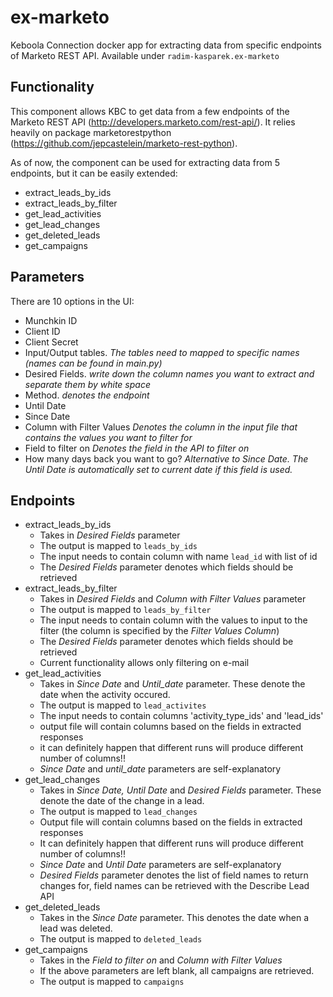 # ex-marketo

Keboola Connection docker app for extracting data from specific endpoints of Marketo REST API. Available under `radim-kasparek.ex-marketo`


## Functionality
This component allows KBC to get data from a few endpoints of the Marketo REST API (http://developers.marketo.com/rest-api/). 
It relies heavily on package marketorestpython (https://github.com/jepcastelein/marketo-rest-python).

As of now, the component can be used for extracting data from 5 endpoints, but it can be easily extended:
- extract_leads_by_ids
- extract_leads_by_filter
- get_lead_activities
- get_lead_changes
- get_deleted_leads
- get_campaigns

## Parameters
There are 10 options in the UI:
- Munchkin ID
- Client ID
- Client Secret
- Input/Output tables. *The tables need to mapped to specific names (names can be found in main.py)*
- Desired Fields. *write down the column names you want to extract and separate them by white space*
- Method. *denotes the endpoint*
- Until Date
- Since Date
- Column with Filter Values *Denotes the column in the input file that contains the values you want to filter for*
- Field to filter on *Denotes the field in the API to filter on*
- How many days back you want to go? *Alternative to Since Date. The Until Date is automatically set to current date if this field is used.*

## Endpoints
- extract_leads_by_ids
    * Takes in _Desired Fields_ parameter
    * The output is mapped to `leads_by_ids`
    * The input needs to contain column with name `lead_id` with list of id
    * The _Desired Fields_ parameter denotes which fields should be retrieved
- extract_leads_by_filter
    * Takes in _Desired Fields_ and _Column with Filter Values_ parameter
    * The output is mapped to `leads_by_filter`
    * The input needs to contain column with the values to input to the filter (the column is specified by the _Filter Values Column_)
    * The _Desired Fields_ parameter denotes which fields should be retrieved
    * Current functionality allows only filtering on e-mail
- get_lead_activities
    * Takes in _Since Date_ and _Until_date_ parameter. These denote the date when the activity occured.
    * The output is mapped to `lead_activites`
    * The input needs to contain columns 'activity_type_ids' and 'lead_ids'
    * output file will contain columns based on the fields in extracted responses 
    * it can definitely happen that different runs will produce different number of columns!!
    * _Since Date_ and _until_date_ parameters are self-explanatory
- get_lead_changes
    * Takes in _Since Date, Until Date_ and _Desired Fields_ parameter. These denote the date of the change in a lead.
    * The output is mapped to `lead_changes`
    * Output file will contain columns based on the fields in extracted responses 
    * It can definitely happen that different runs will produce different number of columns!!
    * _Since Date_  and _Until Date_ parameters are self-explanatory
    * _Desired Fields_ parameter denotes the list of field names to return changes for, field names can be retrieved with the Describe Lead API
- get_deleted_leads
    * Takes in the _Since Date_ parameter. This denotes the date when a lead was deleted.
    * The output is mapped to `deleted_leads`
- get_campaigns
    * Takes in the _Field to filter on_ and _Column with Filter Values_
    * If the above parameters are left blank, all campaigns are retrieved.
    * The output is mapped to `campaigns`
    





